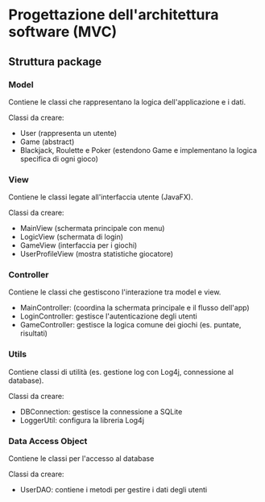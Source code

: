 # Progettazione dell'architettura software (MVC)

## Struttura package

### Model
Contiene le classi che rappresentano la logica dell'applicazione e i dati.

Classi da creare: 
- User (rappresenta un utente)
- Game (abstract)
- Blackjack, Roulette e Poker (estendono Game e implementano la logica specifica di ogni gioco)

### View
Contiene le classi legate all'interfaccia utente (JavaFX).

Classi da creare: 
- MainView (schermata principale con menu) 
- LogicView (schermata di login)
- GameView (interfaccia per i giochi) 
- UserProfileView (mostra statistiche giocatore)

### Controller 
Contiene le classi che gestiscono l'interazione tra model e view.
- MainController: (coordina la schermata principale e il flusso dell'app)
- LoginController: gestisce l'autenticazione degli utenti
- GameController: gestisce la logica comune dei giochi (es. puntate, risultati)


### Utils
Contiene classi di utilità (es. gestione log con Log4j, connessione al database).

Classi da creare:
- DBConnection: gestisce la connessione a SQLite
- LoggerUtil: configura la libreria Log4j


### Data Access Object
Contiene le classi per l'accesso al database

Classi da creare:
- UserDAO: contiene i metodi per gestire i dati degli utenti
